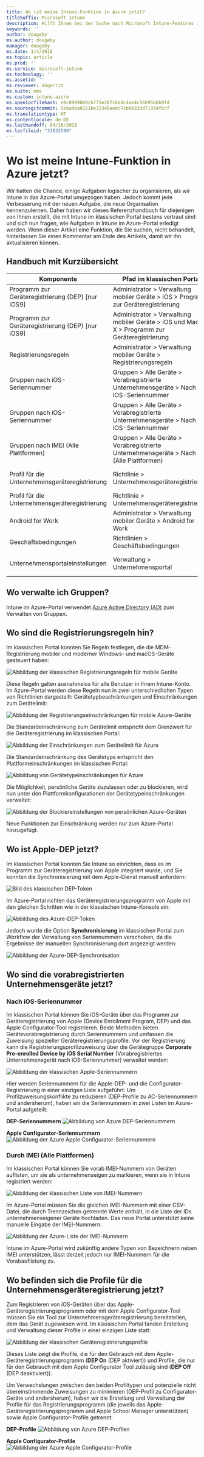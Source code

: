 ```yaml
---
title: Wo ist meine Intune-Funktion in Azure jetzt?
titleSuffix: Microsoft Intune
description: Hilft Ihnen bei der Suche nach Microsoft Intune-Features im Azure-Portal.
keywords: ''
author: dougeby
ms.author: dougeby
manager: dougeby
ms.date: 1/4/2018
ms.topic: article
ms.prod: ''
ms.service: microsoft-intune
ms.technology: ''
ms.assetid: ''
ms.reviewer: dagerrit
ms.suite: ems
ms.custom: intune-azure
ms.openlocfilehash: e9c89098b9cb775e287cbe4c4ae4c56b9566b9fd
ms.sourcegitcommit: 5eba4bad151be32346aedc7cbb0333d71934f8cf
ms.translationtype: HT
ms.contentlocale: de-DE
ms.lasthandoff: 04/16/2018
ms.locfileid: "31032590"
---
```

# <a name="where-did-my-intune-feature-go-in-azure"></a>Wo ist meine Intune-Funktion in Azure jetzt?
Wir hatten die Chance, einige Aufgaben logischer zu organisieren, als wir Intune in das Azure-Portal umgezogen haben. Jedoch kommt jede Verbesserung mit der neuen Aufgabe, die neue Organisation kennenzulernen. Daher haben wir dieses Referenzhandbuch für diejenigen von Ihnen erstellt, die mit Intune im klassischen Portal bestens vertraut sind und sich nun fragen, wie Aufgaben in Intune im Azure-Portal erledigt werden. Wenn dieser Artikel eine Funktion, die Sie suchen, nicht behandelt, hinterlassen Sie einen Kommentar am Ende des Artikels, damit wir ihn aktualisieren können.
## <a name="quick-reference-guide"></a>Handbuch mit Kurzübersicht

|Komponente |Pfad im klassischen Portal|Pfad in Intune im Azure-Portal|
|------------|---------------|---------------|
|Programm zur Geräteregistrierung (DEP) [nur iOS9]|Administrator > Verwaltung mobiler Geräte > iOS > Programm zur Geräteregistrierung|[Geräteregistrierung > Apple-Registrierung > Registrierungsprogrammtoken](#where-did-apple-dep-go) |
|Programm zur Geräteregistrierung (DEP) [nur iOS9]| Administrator > Verwaltung mobiler Geräte > iOS und Mac OS X > Programm zur Geräteregistrierung |[Geräteregistrierung > Apple-Registrierung > Seriennummern des Registrierungsprogramms](#where-did-apple-dep-go) |
|Registrierungsregeln |Administrator > Verwaltung mobiler Geräte > Registrierungsregeln|[Geräteregistrierung > Registrierungseinschränkungen](#where-did-enrollment-rules-go) |
|Gruppen nach iOS-Seriennummer |Gruppen > Alle Geräte > Vorabregistrierte Unternehmensgeräte > Nach iOS-Seriennummer|[Geräteregistrierung > Apple-Registrierung > Seriennummern des Registrierungsprogramms](#where-did-corporate-pre-enrolled-devices-go) |
|Gruppen nach iOS-Seriennummer |Gruppen > Alle Geräte > Vorabregistrierte Unternehmensgeräte > Nach iOS-Seriennummer| [Geräteregistrierung > Apple-Registrierung > AC-Seriennummern](#where-did-corporate-pre-enrolled-devices-go)|
|Gruppen nach IMEI (Alle Plattformen)| Gruppen > Alle Geräte > Vorabregistrierte Unternehmensgeräte > Nach IMEI (Alle Plattformen) | [Geräteregistrierung > Bezeichner von Unternehmensgeräten](#by-imei-all-platforms)|
| Profil für die Unternehmensgeräteregistrierung| Richtlinie > Unternehmensgeräteregistrierung | [Geräteregistrierung > Apple-Registrierung > Profile des Registrierungsprogramms](#where-did-corporate-pre-enrolled-devices-go) |
| Profil für die Unternehmensgeräteregistrierung | Richtlinie > Unternehmensgeräteregistrierung | [Geräteregistrierung > Apple-Registrierung > AC-Profile](#where-did-corporate-pre-enrolled-devices-go) |
| Android for Work | Administrator > Verwaltung mobiler Geräte > Android for Work | Geräteregistrierung > Android for Work-Registrierung |
| Geschäftsbedingungen | Richtlinien > Geschäftsbedingungen | Geräteregistrierung > Geschäftsbedingungen |
Unternehmensportaleinstellungen|Verwaltung > Unternehmensportal|**Verwalten** > Mobile Apps<br> **Einrichten** > Branding des Unternehmensportals


## <a name="where-do-i-manage-groups"></a>Wo verwalte ich Gruppen?
Intune im Azure-Portal verwendet [Azure Active Directory (AD)](https://docs.microsoft.com/azure/active-directory/active-directory-groups-create-azure-portal) zum Verwalten von Gruppen.

## <a name="where-did-enrollment-rules-go"></a>Wo sind die Registrierungsregeln hin?
Im klassischen Portal konnten Sie Regeln festlegen, die die MDM-Registrierung mobiler und moderner Windows- und macOS-Geräte gesteuert haben:

![Abbildung der klassischen Registrierungsregeln für mobile Geräte](./media/01-classic-rules.png)

Diese Regeln galten ausnahmslos für alle Benutzer in Ihrem Intune-Konto. Im Azure-Portal werden diese Regeln nun in zwei unterschiedlichen Typen von Richtlinien dargestellt: Gerätetypbeschränkungen und Einschränkungen zum Gerätelimit:

![Abbildung der Registrierungseinschränkungen für mobile Azure-Geräte](./media/02-azure-enroll-restrictions.png)

Die Standardeinschränkung zum Gerätelimit entspricht dem Grenzwert für die Geräteregistrierung im klassischen Portal:

![Abbildung der Einschränkungen zum Gerätelimit für Azure](./media/03-azure-device-limit.png)

Die Standardeinschränkung des Gerätetyps entspricht den Plattformeinschränkungen im klassischen Portal:

![Abbildung von Gerätetypeinschränkungen für Azure](./media/04-azure-platform-restrictions.png)

Die Möglichkeit, persönliche Geräte zuzulassen oder zu blockieren, wird nun unter den Plattformkonfigurationen der Gerätetypeinschränkungen verwaltet:

![Abbildung der Blockiereinstellungen von persönlichen Azure-Geräten](./media/05-azure-personal-block.png)

Neue Funktionen zur Einschränkung werden nur zum Azure-Portal hinzugefügt.

## <a name="where-did-apple-dep-go"></a>Wo ist Apple-DEP jetzt?
Im klassischen Portal konnten Sie Intune so einrichten, dass es im Programm zur Geräteregistrierung von Apple integriert wurde, und Sie konnten die Synchronisierung mit dem Apple-Dienst manuell anfordern:

![Bild des klassischen DEP-Token](./media/06-classic-dep-token.png)

Im Azure-Portal richten das Geräteregistrierungsprogramm von Apple mit den gleichen Schritten wie in der klassischen Intune-Konsole ein:

![Abbildung des Azure-DEP-Token](./media/07-azure-dep-token.png)

Jedoch wurde die Option **Synchronisierung** im klassischen Portal zum Workflow der Verwaltung von Seriennummern verschoben, da die Ergebnisse der manuellen Synchronisierung dort angezeigt werden:

![Abbildung der Azure-DEP-Synchronisation](./media/08-azure-dep-sync.png)

## <a name="where-did-corporate-pre-enrolled-devices-go"></a>Wo sind die vorabregistrierten Unternehmensgeräte jetzt?
### <a name="by-ios-serial-number"></a>Nach iOS-Seriennummer
Im klassischen Portal können Sie iOS-Geräte über das Programm zur Geräteregistrierung von Apple (Device Enrollment Program, DEP) und das Apple Configurator-Tool registrieren. Beide Methoden bieten Gerätevorabregistrierung durch Seriennummern und umfassen die Zuweisung spezieller Geräteregistrierungsprofile. Vor der Registrierung kann die Registrierungsprofilzuweisung über die Gerätegruppe **Corporate Pre-enrolled Device by iOS Serial Number** (Vorabregistriertes Unternehmensgerät nach iOS-Seriennummer) verwaltet werden:

![Abbildung der klassischen Apple-Seriennummern](./media/09-classic-apple-serials.png)

Hier werden Seriennummern für die Apple-DEP- und die Configurator-Registrierung in einer einzigen Liste aufgeführt: Um Profilzuweisungskonflikte zu reduzieren (DEP-Profile zu AC-Seriennummern und andersherum), haben wir die Seriennummern in zwei Listen im Azure-Portal aufgeteilt:

**DEP-Seriennummern**
![Abbildung von Azure DEP-Seriennummern](./media/10-azure-dep-serials.png)

**Apple Configurator-Seriennummern**
![Abbildung der Azure Apple Configurator-Seriennummern](./media/11-azure-ac-serials.png)

### <a name="by-imei-all-platforms"></a>Durch IMEI (Alle Plattformen)

Im klassischen Portal können Sie vorab IMEI-Nummern von Geräten auflisten, um sie als unternehmenseigen zu markieren, wenn sie in Intune registriert werden:

![Abbildung der klassischen Liste von IMEI-Nummern](./media/12-classic-corp-imei.png)

Im Azure-Portal müssen Sie die gleichen IMEI-Nummern mit einer CSV-Datei, die durch Trennzeichen getrennte Werte enthält, in die Liste der IDs unternehmenseigener Geräte hochladen. Das neue Portal unterstützt keine manuelle Eingabe der IMEI-Nummern:

![Abbildung der Azure-Liste der IMEI-Nummern](./media/13-azure-corp-imei.png)

Intune im Azure-Portal wird zukünftig andere Typen von Bezeichnern neben IMEI unterstützen, lässt derzeit jedoch nur IMEI-Nummern für die Vorabauflistung zu.

## <a name="where-did-corporate-device-enrollment-profiles-go"></a>Wo befinden sich die Profile für die Unternehmensgeräteregistrierung jetzt?
Zum Registrieren von iOS-Geräten über das Apple-Geräteregistrierungsprogramm oder mit dem Apple Configurator-Tool müssen Sie ein Tool zur Unternehmensgeräteregistrierung bereitstellen, dem das Gerät zugewiesen wird. Im klassischen Portal fanden Erstellung und Verwaltung dieser Profile in einer einzigen Liste statt:

![Abbildung der klassischen Geräteregistrierungsprofile](./media/14-classic-corp-profiles.png)

Dieses Liste zeigt die Profile, die für den Gebrauch mit dem Apple-Geräteregistrierungsprogramm (**DEP On** (DEP aktiviert)) und Profile, die nur für den Gebrauch mit dem Apple Configurator Tool zulässig sind (**DEP Off** (DEP deaktiviert)).

Um Verwechslungen zwischen den beiden Profiltypen und potenzielle nicht übereinstimmende Zuweisungen zu minimieren (DEP-Profil zu Configurator-Geräte und andersherum), haben wir die Erstellung und Verwaltung der Profile für das Registrierungsprogramm (die jeweils das Apple-Geräteregistrierungsprogramm und Apple School Manager unterstützen) sowie Apple Configurator-Profile getrennt:

**DEP-Profile**
![Abbildung von Azure DEP-Profilen](./media/15-azure-dep-profiles.png)

**Apple Configurator-Profile**
![Abbildung der Azure Apple Configurator-Profile](./media/16-azure-ac-profiles.png)
